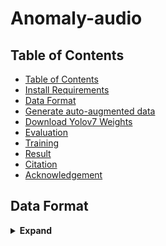 # Anomaly-audio
## Table of Contents

- [Table of Contents](#table-of-contents)
- [Install Requirements](#Install-Requirements)
- [Data Format](#Data-Format)
- [Generate auto-augmented data](#Generate-augmentation-data)
- [Download Yolov7 Weights](#Download-Yolov7-Weights)
- [Evaluation](#Evaluation )
- [Training](#Training)
- [Result](#Result)
- [Citation](#Citation)
- [Acknowledgement](#Acknowledgements)

## Data Format
<details><summary> <b>Expand</b> </summary> 

``` shell              
Your dataset                                 
 |                                
 |                               
 |______Normal                                                      
 |        |______train                           
 |                 |________normal_data.wav                                         
 |_______Abnormal                      
 |        |______test                     
 |                 |__________anomaly.wav                                    

```                                             
</details>  